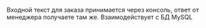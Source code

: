 Входной текст для заказа принимается через консоль, ответ от менеджера получаете там же.
Взаимодействует с БД MySQL